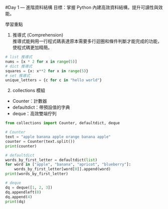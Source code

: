 #Day 1 — 進階資料結構
目標：掌握 Python 內建高效資料結構，提升可讀性與效能。

學習重點
1. 推導式 (Comprehension)  
    推導式能夠用一行程式碼表達原本需要多行迴圈和條件判斷才能完成的功能，使程式碼更加精簡。 
```python
# list 推導式
nums = [x * 2 for x in range(5)]
# dict 推導式
squares = {x: x**2 for x in range(5)}
# set 推導式
unique_letters = {c for c in "hello world"}
```
2. collections 模組
- Counter：計數器
- defaultdict：帶預設值的字典
- deque：高效雙端佇列
```python
from collections import Counter, defaultdict, deque

# Counter
text = "apple banana apple orange banana apple"
counter = Counter(text.split())
print(counter)

# defaultdict
words_by_first_letter = defaultdict(list)
for word in ["apple", "banana", "apricot", "blueberry"]:
    words_by_first_letter[word[0]].append(word)
print(words_by_first_letter)

# deque
dq = deque([1, 2, 3])
dq.appendleft(0)
dq.append(4)
print(dq)
```